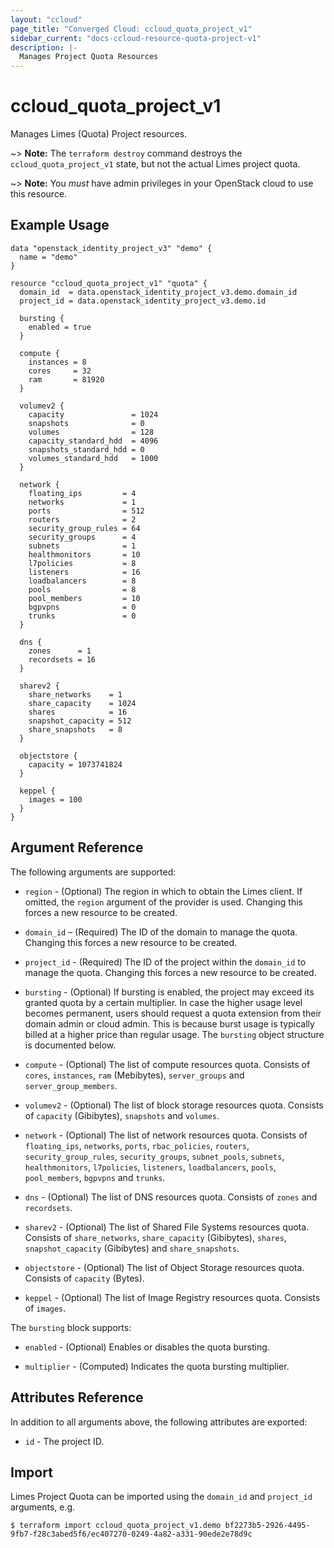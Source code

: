 ```yaml
---
layout: "ccloud"
page_title: "Converged Cloud: ccloud_quota_project_v1"
sidebar_current: "docs-ccloud-resource-quota-project-v1"
description: |-
  Manages Project Quota Resources
---
```


# ccloud\_quota\_project\_v1

Manages Limes (Quota) Project resources.

~> **Note:** The `terraform destroy` command destroys the
`ccloud_quota_project_v1` state, but not the actual Limes project quota.

~> **Note:** You _must_ have admin privileges in your OpenStack cloud to use
this resource.

## Example Usage

```hcl
data "openstack_identity_project_v3" "demo" {
  name = "demo"
}

resource "ccloud_quota_project_v1" "quota" {
  domain_id  = data.openstack_identity_project_v3.demo.domain_id
  project_id = data.openstack_identity_project_v3.demo.id

  bursting {
    enabled = true
  }

  compute {
    instances = 8
    cores     = 32
    ram       = 81920
  }

  volumev2 {
    capacity               = 1024
    snapshots              = 0
    volumes                = 128
    capacity_standard_hdd  = 4096
    snapshots_standard_hdd = 0
    volumes_standard_hdd   = 1000
  }

  network {
    floating_ips         = 4
    networks             = 1
    ports                = 512
    routers              = 2
    security_group_rules = 64
    security_groups      = 4
    subnets              = 1
    healthmonitors       = 10
    l7policies           = 8
    listeners            = 16
    loadbalancers        = 8
    pools                = 8
    pool_members         = 10
    bgpvpns              = 0
    trunks               = 0
  }

  dns {
    zones      = 1
    recordsets = 16
  }

  sharev2 {
    share_networks    = 1
    share_capacity    = 1024
    shares            = 16
    snapshot_capacity = 512
    share_snapshots   = 8
  }

  objectstore {
    capacity = 1073741824
  }

  keppel {
    images = 100
  }
}
```

## Argument Reference

The following arguments are supported:

* `region` - (Optional) The region in which to obtain the Limes client. If
  omitted, the `region` argument of the provider is used. Changing this forces
  a new resource to be created.

* `domain_id` – (Required) The ID of the domain to manage the quota. Changing
  this forces a new resource to be created.

* `project_id` - (Required) The ID of the project within the `domain_id` to
  manage the quota. Changing this forces a new resource to be created.

* `bursting` - (Optional) If bursting is enabled, the project may exceed its
  granted quota by a certain multiplier. In case the higher usage level becomes
  permanent, users should request a quota extension from their domain admin or
  cloud admin. This is because burst usage is typically billed at a higher price
  than regular usage. The `bursting` object structure is documented below.

* `compute` - (Optional) The list of compute resources quota. Consists of
  `cores`, `instances`, `ram` (Mebibytes), `server_groups` and
  `server_group_members`.

* `volumev2` - (Optional) The list of block storage resources quota. Consists of
  `capacity` (Gibibytes), `snapshots` and `volumes`.

* `network` - (Optional) The list of network resources quota. Consists of
  `floating_ips`, `networks`, `ports`, `rbac_policies`, `routers`,
  `security_group_rules`, `security_groups`, `subnet_pools`, `subnets`,
  `healthmonitors`, `l7policies`, `listeners`, `loadbalancers`, `pools`,
  `pool_members`, `bgpvpns` and `trunks`.

* `dns` - (Optional) The list of DNS resources quota. Consists of `zones` and
  `recordsets`.

* `sharev2` - (Optional) The list of Shared File Systems resources quota.
  Consists of `share_networks`, `share_capacity` (Gibibytes), `shares`,
  `snapshot_capacity` (Gibibytes) and `share_snapshots`.

* `objectstore` - (Optional) The list of Object Storage resources quota.
  Consists of `capacity` (Bytes).

* `keppel` - (Optional) The list of Image Registry resources quota. Consists of
  `images`.

The `bursting` block supports:

* `enabled` - (Optional) Enables or disables the quota bursting.

* `multiplier` - (Computed) Indicates the quota bursting multiplier.

## Attributes Reference

In addition to all arguments above, the following attributes are exported:

* `id` - The project ID.

## Import

Limes Project Quota can be imported using the `domain_id` and `project_id`
arguments, e.g.

```
$ terraform import ccloud_quota_project_v1.demo bf2273b5-2926-4495-9fb7-f28c3abed5f6/ec407270-0249-4a82-a331-90ede2e78d9c
```
